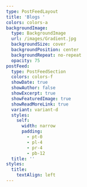 ```yaml
---
type: PostFeedLayout
title: 'Blogs '
colors: colors-a
backgroundImage:
  type: BackgroundImage
  url: /images/Gradient.jpg
  backgroundSize: cover
  backgroundPosition: center
  backgroundRepeat: no-repeat
  opacity: 75
postFeed:
  type: PostFeedSection
  colors: colors-f
  showDate: true
  showAuthor: false
  showExcerpt: true
  showFeaturedImage: true
  showReadMoreLink: true
  variant: variant-d
  styles:
    self:
      width: narrow
      padding:
        - pt-0
        - pl-4
        - pr-4
        - pb-12
  title: ''
styles:
  title:
    textAlign: left
---
```

